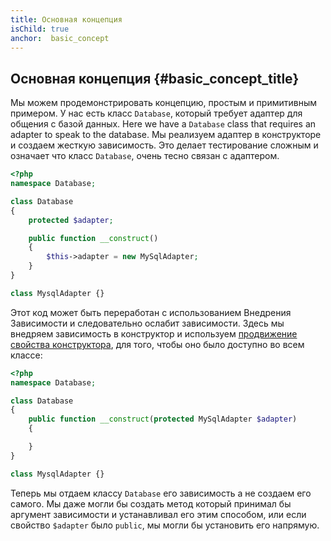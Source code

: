 ```yaml
---
title: Основная концепция
isChild: true
anchor:  basic_concept
---
```


## Основная концепция {#basic_concept_title}

Мы можем продемонстрировать концепцию, простым и примитивным примером.
У нас есть класс `Database`, который требует адаптер для общения с базой данных.
Here we have a `Database` class that requires an adapter to speak to the database. Мы реализуем адаптер в
конструкторе и создаем жесткую зависимость. Это делает тестирование сложным и означает что класс `Database`, очень тесно
связан с адаптером.

```php
<?php
namespace Database;

class Database
{
    protected $adapter;

    public function __construct()
    {
        $this->adapter = new MySqlAdapter;
    }
}

class MysqlAdapter {}
```

Этот код может быть переработан с использованием Внедрения Зависимости и следовательно ослабит зависимости.
Здесь мы внедряем зависимость в конструктор и используем [продвижение свойства конструктора][php-constructor-promotion], для того, чтобы оно было доступно во всем классе:

```php
<?php
namespace Database;

class Database
{
    public function __construct(protected MySqlAdapter $adapter)
    {

    }
}

class MysqlAdapter {}
```

Теперь мы отдаем классу `Database` его зависимость а не создаем его самого. Мы даже могли бы создать метод который принимал бы аргумент зависимости и устанавливал его этим способом, или если свойство `$adapter` было `public`, мы могли бы установить его напрямую.

[php-constructor-promotion]: https://www.php.net/manual/en/language.oop5.decon.php#language.oop5.decon.constructor.promotion
